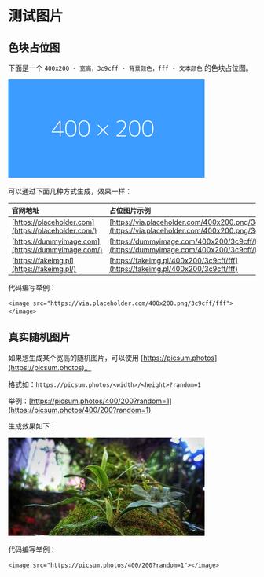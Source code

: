 # 测试图片

## 色块占位图

下面是一个 `400x200 - 宽高，3c9cff - 背景颜色，fff - 文本颜色` 的色块占位图。

![alt text](./assets/image-1.png)

可以通过下面几种方式生成，效果一样：

| 官网地址                                            | 占位图片示例                                                                                             |
| :-------------------------------------------------- | :------------------------------------------------------------------------------------------------------- |
| [https://placeholder.com](https://placeholder.com/) | [https://via.placeholder.com/400x200.png/3c9cff/fff](https://via.placeholder.com/400x200.png/3c9cff/fff) |
| [https://dummyimage.com](https://dummyimage.com/)   | [https://dummyimage.com/400x200/3c9cff/fff](https://dummyimage.com/400x200/3c9cff/fff)                   |
| [https://fakeimg.pl](https://fakeimg.pl/)           | [https://fakeimg.pl/400x200/3c9cff/fff](https://fakeimg.pl/400x200/3c9cff/fff)                           |

代码编写举例：

```vue
<image src="https://via.placeholder.com/400x200.png/3c9cff/fff"></image>
```

## 真实随机图片

如果想生成某个宽高的随机图片，可以使用 [https://picsum.photos](https://picsum.photos)。

格式如：`https://picsum.photos/<width>/<height>?random=1`

举例：[https://picsum.photos/400/200?random=1](https://picsum.photos/400/200?random=1)

生成效果如下：

![alt text](./assets/image-2.png)

代码编写举例：

```vue
<image src="https://picsum.photos/400/200?random=1"></image>
```
